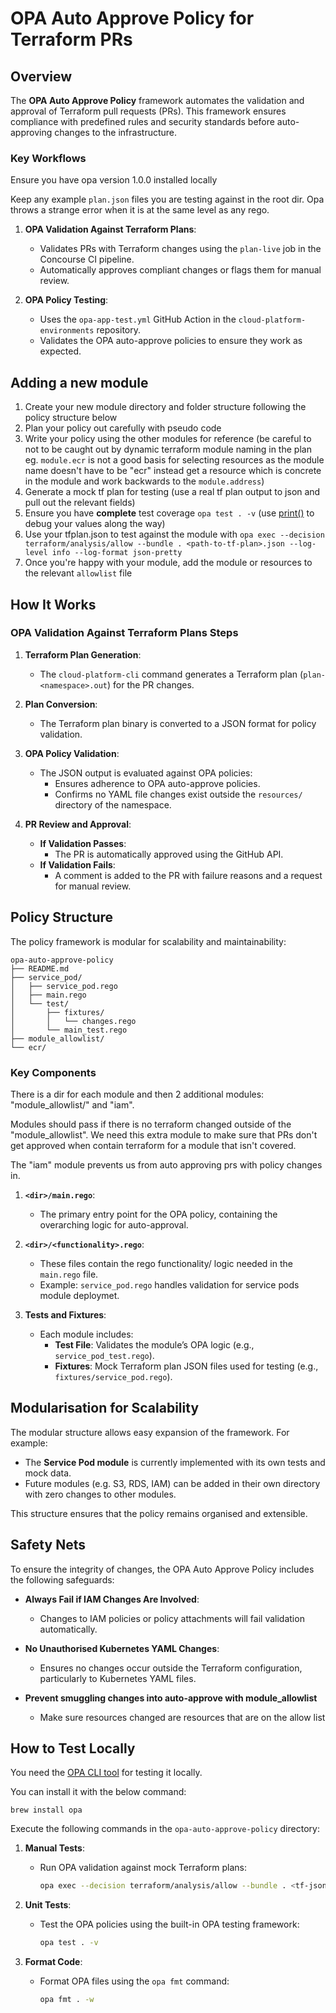 # OPA Auto Approve Policy for Terraform PRs

## Overview

The **OPA Auto Approve Policy** framework automates the validation and approval of Terraform pull requests (PRs). This framework ensures compliance with predefined rules and security standards before auto-approving changes to the infrastructure.

### Key Workflows

Ensure you have opa version 1.0.0 installed locally

Keep any example `plan.json` files you are testing against in the root dir. Opa throws a strange error when it is at the same level as any rego.

1. **OPA Validation Against Terraform Plans**:

   - Validates PRs with Terraform changes using the `plan-live` job in the Concourse CI pipeline.
   - Automatically approves compliant changes or flags them for manual review.

2. **OPA Policy Testing**:
   - Uses the `opa-app-test.yml` GitHub Action in the `cloud-platform-environments` repository.
   - Validates the OPA auto-approve policies to ensure they work as expected.

## Adding a new module

1. Create your new module directory and folder structure following the policy structure below
2. Plan your policy out carefully with pseudo code
3. Write your policy using the other modules for reference (be careful to not to be caught out by dynamic terraform module naming in the plan eg. `module.ecr` is not a good basis for selecting resources as the module name doesn't have to be "ecr" instead get a resource which is concrete in the module and work backwards to the `module.address`)
4. Generate a mock tf plan for testing (use a real tf plan output to json and pull out the relevant fields)
5. Ensure you have **complete** test coverage `opa test . -v` (use [print()](https://www.openpolicyagent.org/docs/latest/debugging/#using-the-print-built-in-function) to debug your values along the way)
6. Use your tfplan.json to test against the module with `opa exec --decision terraform/analysis/allow --bundle . <path-to-tf-plan>.json --log-level info --log-format json-pretty`
7. Once you're happy with your module, add the module or resources to the relevant `allowlist` file

## How It Works

### OPA Validation Against Terraform Plans Steps

1. **Terraform Plan Generation**:

   - The `cloud-platform-cli` command generates a Terraform plan (`plan-<namespace>.out`) for the PR changes.

2. **Plan Conversion**:

   - The Terraform plan binary is converted to a JSON format for policy validation.

3. **OPA Policy Validation**:

   - The JSON output is evaluated against OPA policies:
     - Ensures adherence to OPA auto-approve policies.
     - Confirms no YAML file changes exist outside the `resources/` directory of the namespace.

4. **PR Review and Approval**:
   - **If Validation Passes**:
     - The PR is automatically approved using the GitHub API.
   - **If Validation Fails**:
     - A comment is added to the PR with failure reasons and a request for manual review.

## Policy Structure

The policy framework is modular for scalability and maintainability:

```
opa-auto-approve-policy
├── README.md
├── service_pod/
│   ├── service_pod.rego
│   ├── main.rego
│   └── test/
│       ├── fixtures/
│       │   └── changes.rego
│       └── main_test.rego
├── module_allowlist/
└── ecr/
```

### Key Components

There is a dir for each module and then 2 additional modules: "module_allowlist/" and "iam".

Modules should pass if there is no terraform changed outside of the "module_allowlist". We need this extra module to make sure that PRs don't get approved when contain terraform for a module that isn't covered.

The "iam" module prevents us from auto approving prs with policy changes in.

1. **`<dir>/main.rego`**:

   - The primary entry point for the OPA policy, containing the overarching logic for auto-approval.

2. **`<dir>/<functionality>.rego`**:

   - These files contain the rego functionality/ logic needed in the `main.rego` file.
   - Example: `service_pod.rego` handles validation for service pods module deploymet.

3. **Tests and Fixtures**:
   - Each module includes:
     - **Test File**: Validates the module’s OPA logic (e.g., `service_pod_test.rego`).
     - **Fixtures**: Mock Terraform plan JSON files used for testing (e.g., `fixtures/service_pod.rego`).

## Modularisation for Scalability

The modular structure allows easy expansion of the framework. For example:

- The **Service Pod module** is currently implemented with its own tests and mock data.
- Future modules (e.g. S3, RDS, IAM) can be added in their own directory with zero changes to other modules.

This structure ensures that the policy remains organised and extensible.

## Safety Nets

To ensure the integrity of changes, the OPA Auto Approve Policy includes the following safeguards:

- **Always Fail if IAM Changes Are Involved**:

  - Changes to IAM policies or policy attachments will fail validation automatically.

- **No Unauthorised Kubernetes YAML Changes**:

  - Ensures no changes occur outside the Terraform configuration, particularly to Kubernetes YAML files.

- **Prevent smuggling changes into auto-approve with module_allowlist**
  - Make sure resources changed are resources that are on the allow list

## How to Test Locally

You need the [OPA CLI tool](https://www.openpolicyagent.org/docs/latest/cli/) for testing it locally.

You can install it with the below command:

```
brew install opa
```

Execute the following commands in the `opa-auto-approve-policy` directory:

1. **Manual Tests**:

   - Run OPA validation against mock Terraform plans:

     ```bash
     opa exec --decision terraform/analysis/allow --bundle . <tf-json-filepath> --log-level info --log-format json-pretty
     ```

2. **Unit Tests**:

   - Test the OPA policies using the built-in OPA testing framework:

     ```bash
     opa test . -v
     ```

3. **Format Code**:

   - Format OPA files using the `opa fmt` command:

     ```bash
     opa fmt . -w
     ```
